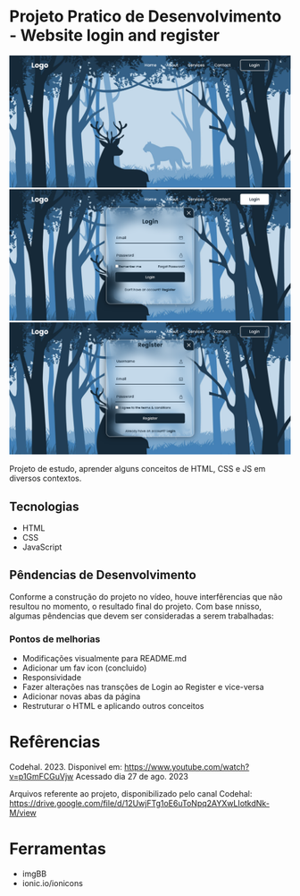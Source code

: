 # Projeto Pratico de Desenvolvimento - Website login and register

<img src="./src/img/previw-homePage.png">
<img src="./src/img/preview-homePageLogin.png">
<img src="./src/img/previw-homePageRegister.png">

Projeto de estudo, aprender alguns conceitos de HTML, CSS e JS em diversos contextos.

## Tecnologias

- HTML
- CSS
- JavaScript

## Pêndencias de Desenvolvimento

Conforme a construção do projeto no vídeo, houve interfêrencias que não resultou no momento, o resultado final do projeto. Com base nnisso, algumas pêndencias que devem ser consideradas a serem trabalhadas:

### Pontos de melhorias

- Modificações visualmente para README.md
- Adicionar um fav icon (concluido)
- Responsividade
- Fazer alterações nas transções de Login ao Register e vice-versa
- Adicionar novas abas da página
- Restruturar o HTML e aplicando outros conceitos

# Refêrencias
Codehal. 2023. Disponivel em: <https://www.youtube.com/watch?v=p1GmFCGuVjw> Acessado dia 27 de ago. 2023

Arquivos referente ao projeto, disponibilizado pelo canal Codehal:
https://drive.google.com/file/d/12UwjFTg1oE6uToNpq2AYXwLIotkdNk-M/view

# Ferramentas

- imgBB
- ionic.io/ionicons